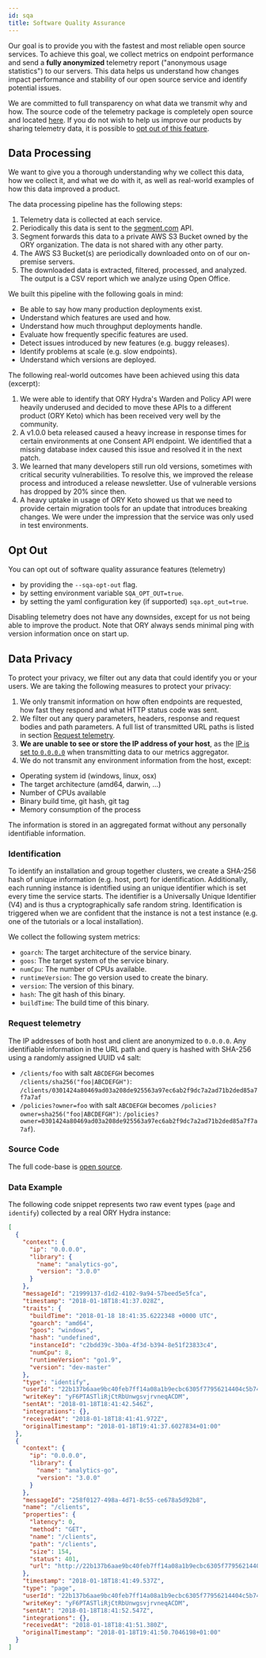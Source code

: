 ```yaml
---
id: sqa
title: Software Quality Assurance
---
```


Our goal is to provide you with the fastest and most reliable open source
services. To achieve this goal, we collect metrics on endpoint performance and
send a **fully anonymized** telemetry report ("anonymous usage statistics") to
our servers. This data helps us understand how changes impact performance and
stability of our open source service and identify potential issues.

We are committed to full transparency on what data we transmit why and how. The
source code of the telemetry package is completely open source and located
[here](https://github.com/ory/x/blob/master/metricsx). If you do not wish to
help us improve our products by sharing telemetry data, it is possible to
[opt out of this feature](#opt-out).

## Data Processing

We want to give you a thorough understanding why we collect this data, how we
collect it, and what we do with it, as well as real-world examples of how this
data improved a product.

The data processing pipeline has the following steps:

1. Telemetry data is collected at each service.
2. Periodically this data is sent to the [segment.com](https://segment.com/)
   API.
3. Segment forwards this data to a private AWS S3 Bucket owned by the ORY
   organization. The data is not shared with any other party.
4. The AWS S3 Bucket(s) are periodically downloaded onto on of our on-premise
   servers.
5. The downloaded data is extracted, filtered, processed, and analyzed. The
   output is a CSV report which we analyze using Open Office.

We built this pipeline with the following goals in mind:

- Be able to say how many production deployments exist.
- Understand which features are used and how.
- Understand how much throughput deployments handle.
- Evaluate how frequently specific features are used.
- Detect issues introduced by new features (e.g. buggy releases).
- Identify problems at scale (e.g. slow endpoints).
- Understand which versions are deployed.

The following real-world outcomes have been achieved using this data (excerpt):

1. We were able to identify that ORY Hydra's Warden and Policy API were heavily
   underused and decided to move these APIs to a different product (ORY Keto)
   which has been received very well by the community.
2. A v1.0.0 beta released caused a heavy increase in response times for certain
   environments at one Consent API endpoint. We identified that a missing
   database index caused this issue and resolved it in the next patch.
3. We learned that many developers still run old versions, sometimes with
   critical security vulnerabilities. To resolve this, we improved the release
   process and introduced a release newsletter. Use of vulnerable versions has
   dropped by 20% since then.
4. A heavy uptake in usage of ORY Keto showed us that we need to provide certain
   migration tools for an update that introduces breaking changes. We were under
   the impression that the service was only used in test environments.

## Opt Out

You can opt out of software quality assurance features (telemetry)

- by providing the `--sqa-opt-out` flag.
- by setting environment variable `SQA_OPT_OUT=true`.
- by setting the yaml configuration key (if supported) `sqa.opt_out=true`.

Disabling telemetry does not have any downsides, except for us not being able to
improve the product. Note that ORY always sends minimal ping with version
information once on start up.

## Data Privacy

To protect your privacy, we filter out any data that could identify you or your
users. We are taking the following measures to protect your privacy:

1. We only transmit information on how often endpoints are requested, how fast
   they respond and what HTTP status code was sent.
2. We filter out any query parameters, headers, response and request bodies and
   path parameters. A full list of transmitted URL paths is listed in section
   [Request telemetry](#request-telemetry).
3. **We are unable to see or store the IP address of your host**, as the
   [IP is set to `0.0.0.0`](https://github.com/ory/x/blob/master/metricsx/middleware.go)
   when transmitting data to our metrics aggregator.
4. We do not transmit any environment information from the host, except:

- Operating system id (windows, linux, osx)
- The target architecture (amd64, darwin, ...)
- Number of CPUs available
- Binary build time, git hash, git tag
- Memory consumption of the process

The information is stored in an aggregated format without any personally
identifiable information.

### Identification

To identify an installation and group together clusters, we create a SHA-256
hash of unique information (e.g. host, port) for identification. Additionally,
each running instance is identified using an unique identifier which is set
every time the service starts. The identifier is a Universally Unique Identifier
(V4) and is thus a cryptographically safe random string. Identification is
triggered when we are confident that the instance is not a test instance (e.g.
one of the tutorials or a local installation).

We collect the following system metrics:

- `goarch`: The target architecture of the service binary.
- `goos`: The target system of the service binary.
- `numCpu`: The number of CPUs available.
- `runtimeVersion`: The go version used to create the binary.
- `version`: The version of this binary.
- `hash`: The git hash of this binary.
- `buildTime`: The build time of this binary.

### Request telemetry

The IP addresses of both host and client are anonymized to `0.0.0.0`. Any
identifiable information in the URL path and query is hashed with SHA-256 using
a randomly assigned UUID v4 salt:

- `/clients/foo` with salt `ABCDEFGH` becomes `/clients/sha256("foo|ABCDEFGH")`:
  `/clients/0301424a80469ad03a208de925563a97ec6ab2f9dc7a2ad71b2ded85a7f7a7af`
- `/policies?owner=foo` with salt `ABCDEFGH` becomes
  `/policies?owner=sha256("foo|ABCDEFGH")`:
  `/policies?owner=0301424a80469ad03a208de925563a97ec6ab2f9dc7a2ad71b2ded85a7f7a7af`).

### Source Code

The full code-base is [open source](https://github.com/ory/metrics-middleware).

### Data Example

The following code snippet represents two raw event types (`page` and
`identify`) collected by a real ORY Hydra instance:

```json
[
  {
    "context": {
      "ip": "0.0.0.0",
      "library": {
        "name": "analytics-go",
        "version": "3.0.0"
      }
    },
    "messageId": "21999137-d1d2-4102-9a94-57beed5e5fca",
    "timestamp": "2018-01-18T18:41:37.028Z",
    "traits": {
      "buildTime": "2018-01-18 18:41:35.6222348 +0000 UTC",
      "goarch": "amd64",
      "goos": "windows",
      "hash": "undefined",
      "instanceId": "c2bdd39c-3b0a-4f3d-b394-8e51f23833c4",
      "numCpu": 8,
      "runtimeVersion": "go1.9",
      "version": "dev-master"
    },
    "type": "identify",
    "userId": "22b137b6aae9bc40feb7ff14a08a1b9ecbc6305f77956214404c5b744c3b3fe2",
    "writeKey": "yF6PTASTliRjCtRbUnwgsvjrvneqACDM",
    "sentAt": "2018-01-18T18:41:42.546Z",
    "integrations": {},
    "receivedAt": "2018-01-18T18:41:41.972Z",
    "originalTimestamp": "2018-01-18T19:41:37.6027834+01:00"
  },
  {
    "context": {
      "ip": "0.0.0.0",
      "library": {
        "name": "analytics-go",
        "version": "3.0.0"
      }
    },
    "messageId": "258f0127-498a-4d71-8c55-ce678a5d92b8",
    "name": "/clients",
    "properties": {
      "latency": 0,
      "method": "GET",
      "name": "/clients",
      "path": "/clients",
      "size": 154,
      "status": 401,
      "url": "http://22b137b6aae9bc40feb7ff14a08a1b9ecbc6305f77956214404c5b744c3b3fe2/clients"
    },
    "timestamp": "2018-01-18T18:41:49.537Z",
    "type": "page",
    "userId": "22b137b6aae9bc40feb7ff14a08a1b9ecbc6305f77956214404c5b744c3b3fe2",
    "writeKey": "yF6PTASTliRjCtRbUnwgsvjrvneqACDM",
    "sentAt": "2018-01-18T18:41:52.547Z",
    "integrations": {},
    "receivedAt": "2018-01-18T18:41:51.380Z",
    "originalTimestamp": "2018-01-18T19:41:50.7046198+01:00"
  }
]
```
